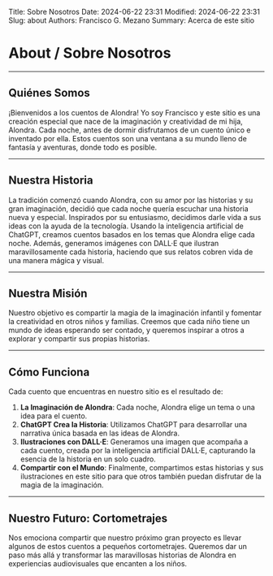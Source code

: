 Title: Sobre Nosotros
Date: 2024-06-22 23:31
Modified: 2024-06-22 23:31
Slug: about
Authors: Francisco G. Mezano
Summary: Acerca de este sitio


# About / Sobre Nosotros

---

## Quiénes Somos

¡Bienvenidos a los cuentos de Alondra! Yo soy Francisco y este sitio es una creación especial que nace de la imaginación y creatividad de mi hija, Alondra. Cada noche, antes de dormir disfrutamos de un cuento único e inventado por ella. Estos cuentos son una ventana a su mundo lleno de fantasía y aventuras, donde todo es posible.

---

## Nuestra Historia

La tradición comenzó cuando Alondra, con su amor por las historias y su gran imaginación, decidió que cada noche quería escuchar una historia nueva y especial. Inspirados por su entusiasmo, decidimos darle vida a sus ideas con la ayuda de la tecnología. Usando la inteligencia artificial de ChatGPT, creamos cuentos basados en los temas que Alondra elige cada noche. Además, generamos imágenes con DALL·E que ilustran maravillosamente cada historia, haciendo que sus relatos cobren vida de una manera mágica y visual.

---

## Nuestra Misión

Nuestro objetivo es compartir la magia de la imaginación infantil y fomentar la creatividad en otros niños y familias. Creemos que cada niño tiene un mundo de ideas esperando ser contado, y queremos inspirar a otros a explorar y compartir sus propias historias.

---

## Cómo Funciona

Cada cuento que encuentras en nuestro sitio es el resultado de:

1. **La Imaginación de Alondra**: Cada noche, Alondra elige un tema o una idea para el cuento.
2. **ChatGPT Crea la Historia**: Utilizamos ChatGPT para desarrollar una narrativa única basada en las ideas de Alondra.
3. **Ilustraciones con DALL·E**: Generamos una imagen que acompaña a cada cuento, creada por la inteligencia artificial DALL·E, capturando la esencia de la historia en un solo cuadro.
4. **Compartir con el Mundo**: Finalmente, compartimos estas historias y sus ilustraciones en este sitio para que otros también puedan disfrutar de la magia de la imaginación.

---

## Nuestro Futuro: Cortometrajes

Nos emociona compartir que nuestro próximo gran proyecto es llevar algunos de estos cuentos a pequeños cortometrajes. Queremos dar un paso más allá y transformar las maravillosas historias de Alondra en experiencias audiovisuales que encanten a los niños.
